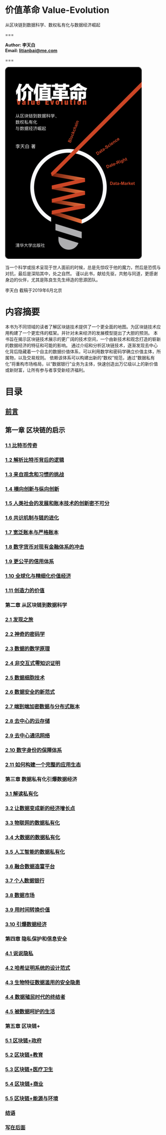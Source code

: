 # 价值革命 Value-Evolution 
从区块链到数据科学、数权私有化与数据经济崛起

===

**Author: 李天白**<br />
**Email: litianbai@me.com**

===


![价值革命 封面](Images/价值革命_封面.png "价值革命 封面")

当一个科学或技术呈现于世人面前的时候，总是先惊叹于他的魔力，然后是恐慌与对抗，最后是深陷其中，处之自然。
谨以此书，献给先驱，共勉与同道，更感谢身边的伙伴，尤其是陈良生先生缔造的思源团队。
    
李天白 截稿于2019年6月北京
    
# 内容摘要

本书为不同领域的读者了解区块链技术提供了一个更全面的地图。为区块链技术应用构建了一个更宏伟的框架。并针对未来经济的发展模型提出了大胆的预测。
本书旨在揭示区块链技术展示的更广阔的技术空间，一个由新技术和观念打造的崭新的数据经济的特征和可能的影响。
通过介绍和分析区块链技术，逐渐发现去中心化背后隐藏着一个自主的数据价值体系，可以利用数学和密码学确立价值主体，所属物，以及交易规则。
依赖该体系可以构建出新的“数权”规范，通过“数据私有化”将重构市场格局，以“数据银行”业务为主体，快速创造出万亿级以上的新价值或新财富，让所有参与者享受新经济福利。


# 目录

## [前言](https://github.com/guola/Value-Evolution/blob/master/前言/前言.md)
## 第一章  区块链的启示
### [1.1 比特币传奇](https://github.com/guola/Value-Evolution/blob/master/第一章%20区块链的启示/1.1%20比特币传奇.md)
### [1.2 解析比特币背后的逻辑](https://github.com/guola/Value-Evolution/blob/master/第一章%20区块链的启示/1.2%20解析比特币背后的逻辑.md)
### [1.3 来自观念和习惯的挑战](https://github.com/guola/Value-Evolution/blob/master/第一章%20区块链的启示/1.3%20来自观念和习惯的挑战.md)
### [1.4 横向创新与纵向创新	](https://github.com/guola/Value-Evolution/blob/master/第一章%20区块链的启示/1.4%20横向创新与纵向创新.md)
### [1.5 人类社会的发展和账本技术的创新密不可分](https://github.com/guola/Value-Evolution/blob/master/第一章%20区块链的启示/1.5%20人类社会的发展和账本技术的创新密不可分.md)
### [1.6 共识机制与链的进化	](https://github.com/guola/Value-Evolution/blob/master/第一章%20区块链的启示/1.6%20共识机制与链的进化.md)
### [1.7 宽泛账本与严格账本	](https://github.com/guola/Value-Evolution/blob/master/第一章%20区块链的启示/1.7%20宽泛账本与严格账本.md)
### [1.8 数字货币对现有金融体系的冲击](https://github.com/guola/Value-Evolution/blob/master/第一章%20区块链的启示/1.8%20数字货币对现有金融体系的冲击.md)
### [1.9 更公平的信用体系](https://github.com/guola/Value-Evolution/blob/master/第一章%20区块链的启示/1.9%20更公平的信用体系.md)
### [1.10 全球化与精细化价值经济](https://github.com/guola/Value-Evolution/blob/master/第一章%20区块链的启示/1.10%20全球化与精细化价值经济.md)
### [1.11 创造力的价值](https://github.com/guola/Value-Evolution/blob/master/第一章%20区块链的启示/1.11%20创造力的价值.md)
### 第二章 从区块链到数据科学
### [2.1 发现之旅](https://github.com/guola/Value-Evolution/blob/master/第二章%20从区块链到数据科学/2.1%20发现之旅.md)
### [2.2 神奇的密码学](https://github.com/guola/Value-Evolution/blob/master/第二章%20从区块链到数据科学/2.2%20神奇的密码学.md)
### [2.3 数据的数学原理](https://github.com/guola/Value-Evolution/blob/master/第二章%20从区块链到数据科学/2.3%20数据的数学原理.md)
### [2.4 非交互式零知识证明](https://github.com/guola/Value-Evolution/blob/master/第二章%20从区块链到数据科学/2.4%20非交互式零知识证明.md)
### [2.5 数据细胞技术](https://github.com/guola/Value-Evolution/blob/master/第二章%20从区块链到数据科学/2.5%20数据细胞技术.md)
### [2.6 数据安全的新范式](https://github.com/guola/Value-Evolution/blob/master/第二章%20从区块链到数据科学/2.6%20数据安全的新范式.md)
### [2.7 端到端加密数据与分布式账本](https://github.com/guola/Value-Evolution/blob/master/第二章%20从区块链到数据科学/2.7%20端到端加密数据与分布式账本.md)
### [2.8 去中心的云存储](https://github.com/guola/Value-Evolution/blob/master/第二章%20从区块链到数据科学/2.8%20去中心的云存储.md)
### [2.9 去中心通讯网络](https://github.com/guola/Value-Evolution/blob/master/第二章%20从区块链到数据科学/2.9%20去中心通讯网络.md)
### [2.10 数字身份的保障体系](https://github.com/guola/Value-Evolution/blob/master/第二章%20从区块链到数据科学/2.10%20数字身份的保障体系.md)
### [2.11 如何构建一个完整的应用生态](https://github.com/guola/Value-Evolution/blob/master/第二章%20从区块链到数据科学/2.11%20如何构建一个完整的应用生态.md)
### 第三章 数据私有化引爆数据经济
### [3.1 解读私有化](https://github.com/guola/Value-Evolution/blob/master/第三章%20数据私有化引爆数据经济/3.1%20解读私有化.md)
### [3.2 让数据变成新的经济增长点](https://github.com/guola/Value-Evolution/blob/master/第三章%20数据私有化引爆数据经济/3.2%20让数据变成新的经济增长点.md)
### [3.3 物联网的数据私有化](https://github.com/guola/Value-Evolution/blob/master/第三章%20数据私有化引爆数据经济/3.3%20物联网的数据私有化.md)
### [3.4 大数据的数据私有化](https://github.com/guola/Value-Evolution/blob/master/第三章%20数据私有化引爆数据经济/3.4%20大数据的数据私有化.md)
### [3.5 人工智能的数据私有化](https://github.com/guola/Value-Evolution/blob/master/第三章%20数据私有化引爆数据经济/3.5%20人工智能的数据私有化.md)
### [3.6 融合数据造富平台](https://github.com/guola/Value-Evolution/blob/master/第三章%20数据私有化引爆数据经济/3.6%20融合数据造富平台.md)
### [3.7 个人数据银行](https://github.com/guola/Value-Evolution/blob/master/第三章%20数据私有化引爆数据经济/3.7%20个人数据银行.md)
### [3.8 数据市场](https://github.com/guola/Value-Evolution/blob/master/第三章%20数据私有化引爆数据经济/3.8%20数据市场.md)
### [3.9 用时间转换价值](https://github.com/guola/Value-Evolution/blob/master/第三章%20数据私有化引爆数据经济/3.9%20用时间转换价值.md)
### [3.10 引爆数据经济](https://github.com/guola/Value-Evolution/blob/master/第三章%20数据私有化引爆数据经济/3.10%20引爆数据经济.md)
### 第四章 隐私保护和信息安全
### [4.1 说说隐私](https://github.com/guola/Value-Evolution/blob/master/第四章%20隐私保护和信息安全/4.1%20说说隐私.md)
### [4.2 哈希证明系统的设计范式](https://github.com/guola/Value-Evolution/blob/master/第四章%20隐私保护和信息安全/4.2%20哈希证明系统的设计范式.md)
### [4.3 生物特征数据滥用的安全隐患](https://github.com/guola/Value-Evolution/blob/master/第四章%20隐私保护和信息安全/4.3%20生物特征数据滥用的安全隐患.md)
### [4.4 数据殖民时代的终结者](https://github.com/guola/Value-Evolution/blob/master/第四章%20隐私保护和信息安全/4.4%20数据殖民时代的终结者.md)
### [4.5 被数据呵护的生活](https://github.com/guola/Value-Evolution/blob/master/第四章%20隐私保护和信息安全/4.5%20被数据呵护的生活.md)
### 第五章 区块链+	
### [5.1 区块链+政府](https://github.com/guola/Value-Evolution/blob/master/第五章%20区块链%2B/5.1%20区块链+政府.md)
### [5.2 区块链+教育](https://github.com/guola/Value-Evolution/blob/master/第五章%20区块链%2B/5.2%20区块链+教育.md)
### [5.3 区块链+医疗卫生](https://github.com/guola/Value-Evolution/blob/master/第五章%20区块链%2B/5.3%20区块链+医疗卫生.md)
### [5.4 区块链+商业](https://github.com/guola/Value-Evolution/blob/master/第五章%20区块链%2B/5.4%20区块链+商业.md)
### [5.5 区块链+能源与环境](https://github.com/guola/Value-Evolution/blob/master/第五章%20区块链%2B/5.5%20区块链+能源与环境.md)
### [结语](https://github.com/guola/Value-Evolution/blob/master/结语/结语.md)
### [写在后面](https://github.com/guola/Value-Evolution/blob/master/写在后面/写在后面.md)



